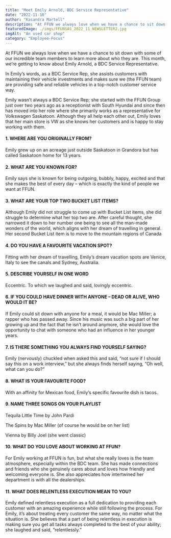 ```yaml
---
title: "Meet Emily Arnold, BDC Service Representative"
date: "2022-11-10"
author: "Kasandra Martell"
description: "At FFUN we always love when we have a chance to sit down with some of our incredible team members to learn more about who they are."
featuredImage: ./imgs/FFUNSAS_2022_11_NEWSLETTER2.jpg
imgAlt: "An used car shop"
category: "Employee-Focus"
---
```


At FFUN we always love when we have a chance to sit down with some of our incredible team members to learn more about who they are. This month, we’re getting to know about Emily Arnold, a BDC Service Representative.

In Emily’s words, as a BDC Service Rep, she assists customers with maintaining their vehicle investments and makes sure we (the FFUN team) are providing safe and reliable vehicles in a top-notch customer service way.

Emily wasn’t always a BDC Service Rep; she started with the FFUN Group just over two years ago as a receptionist with South Hyundai and since then has moved into her role where she primarily works as a representative for Volkswagen Saskatoon. Although they all help each other out, Emily loves that her main store is VW as she knows her customers and is happy to stay working with them.

<!-- ![Markdown Logo](./imgs/FFUNSAS_2022_11_NEWSLETTER2.jpg) -->

#### **1. WHERE ARE YOU ORIGINALLY FROM?**

Emily grew up on an acreage just outside Saskatoon in Grandora but has called Saskatoon home for 13 years.

#### **2. WHAT ARE YOU KNOWN FOR?**

Emily says she is known for being outgoing, bubbly, happy, excited and that she makes the best of every day – which is exactly the kind of people we want at FFUN.

#### **3. WHAT ARE YOUR TOP TWO BUCKET LIST ITEMS?**

Although Emily did not struggle to come up with Bucket List items, she did struggle to determine what her top two are. After careful thought, she narrowed it down to her number one being to see all the man-made wonders of the world, which aligns with her dream of travelling in general. Her second Bucket List item is to move to the mountain regions of Canada

#### **4. DO YOU HAVE A FAVOURITE VACATION SPOT?**

Fitting with her dream of travelling, Emily’s dream vacation spots are Venice, Italy to see the canals and Sydney, Australia.

#### **5. DESCRIBE YOURSELF IN ONE WORD**

Eccentric. To which we laughed and said, lovingly eccentric.

#### **6. IF YOU COULD HAVE DINNER WITH ANYONE – DEAD OR ALIVE, WHO WOULD IT BE?**

If Emily could sit down with anyone for a meal, it would be Mac Miller; a rapper who has passed away. Since his music was such a big part of her growing up and the fact that he isn’t around anymore, she would love the opportunity to chat with someone who had an influence in her younger years.

#### **7. IS THERE SOMETHING YOU ALWAYS FIND YOURSELF SAYING?**

Emily (nervously) chuckled when asked this and said, “not sure if I should say this on a work interview,” but she always finds herself saying, “Oh well, what can you do?”

#### **8. WHAT IS YOUR FAVOURITE FOOD?**

With an affinity for Mexican food, Emily’s specific favourite dish is tacos.

#### **9. NAME THREE SONGS ON YOUR PLAYLIST**

Tequila Little Time by John Pardi

The Spins by Mac Miller (of course he would be on her list)

Vienna by Billy Joel (she went classic)

#### **10. WHAT DO YOU LOVE ABOUT WORKING AT FFUN?**

For Emily working at FFUN is fun, but what she really loves is the team atmosphere, especially within the BDC team. She has made connections and friends who she genuinely cares about and loves how friendly and welcoming everyone is. She also appreciates how intertwined her department is with all the dealerships.

#### **11. WHAT DOES RELENTLESS EXECUTION MEAN TO YOU?**

Emily defined relentless execution as a full dedication to providing each customer with an amazing experience while still following the process. For Emily, it’s about treating every customer the same way, no matter what the situation is. She believes that a part of being relentless in execution is making sure you get all tasks always completed to the best of your ability; she laughed and said, “relentlessly.”
